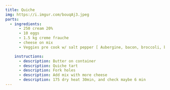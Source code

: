 ```yaml
---
title: Quiche
img: https://i.imgur.com/bouqAj3.jpeg
parts:
  - ingredients:
      - 250 cream 20%
      - 10 eggs
      - 1.5 kg creme frauche
      - cheese on mix
      - Veggies pre cook w/ salt pepper [ Aubergine, bacon, broccoli, brussels sprouts, cauliflower, figs, goat cheese, mushrooms, olives, potatoes, pumpkin, red chicory, red onions, sweet potatoes]

    instructions:
      - description: Butter on container
      - description: Quiche tart
      - description: Fork holes
      - description: Add mix with more cheese
      - description: 175 dry heat 30min, and check maybe 6 min
---
```

